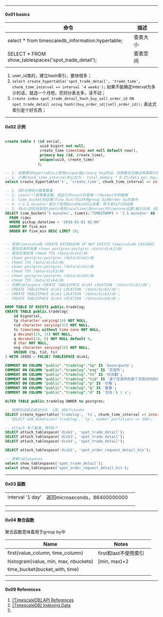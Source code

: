 



---

#### 0x01 basics



| 命令                                                 | 描述     |      |
| ---------------------------------------------------- | -------- | ---- |
| select * from timescaledb_information.hypertable;    | 查表大小 |      |
| SELECT * FROM show_tablespaces('spot_trade_detail'); | 查表空间 |      |
|                                                      |          |      |



1. user_id类的，建立hash索引，要快很多；
2. `select create_hypertable('spot_trade_detail', 'trade_time', chunk_time_interval => interval '4 weeks');`  如果不能确定interval为多少的话，就选一个月吧，否则分表太多，读不动；
3. `create index spot_trade_detail_hash_buy_sell_order_id ON spot_trade_detail using hash((buy_order_id||sell_order_id));` 表达式索引是个好东西；



----

#### 0x02 示例

```sql

create table t (id serial, 
				uuid bigint not null, 
				create_time timestamp not null default now(),
				primary key (id, create_time),
				unique(uuid, create_time)
			   );

-- 1. 如果要在hypertable上使用unique或primary key的话，则需要在创建这两类索引的字段中加上create_time，否则创建hypertable会失败
-- 2. 计算chunk_time_interval的公式为： total_memory * 0.25/data_per_day，0.24是指只占用系统25%的内存，比如内存 16GB，一天收数据量为2G，则 chunk_time_interval = 16*0.25/2=2天
select create_hypertable('t', 'create_time', chunk_time_interval => interval '1 weeks');

-- 1. 按5分钟统计载客数量
-- 2. count(*)是聚集函数，因此它所count的是每一个bucket中的数据
-- 3. time_bucket的结果(five_min)可以作用group by和order by的条件
-- 4. +'2.5 minutes'是为了使用5min的middle结果，而不是left的结果
-- 5. 将utc的时间类型timetz使用localtime(按server的timezone设置)展示出来，因此需要强制类型转换为TIMESTAMP
SELECT time_bucket('5 minutes', timetz::TIMESTAMP) + '2.5 minutes' AS five_min, count(*)
  FROM rides
  WHERE pickup_datetime < '2016-01-01 02:00'
  GROUP BY five_min
  ORDER BY five_min DESC LIMIT 10;


-- 安装timescaledb CREATE EXTENSION IF NOT EXISTS timescaledb CASCADE;
-- 更改目录所有者 chown postgres:postgres /data/disk1/db
-- 更改目录权限 chmod 755 /data/disk1/db
-- chown postgres:postgres /data/disk2/db
-- chmod 755 /data/disk2/db
-- chown postgres:postgres /data/disk3/db
-- chmod 755 /data/disk3/db
-- chown postgres:postgres /data/disk4/db
-- chmod 755 /data/disk4/db
-- 创建tablespace CREATE TABLESPACE disk1 LOCATION '/data/disk1/db';
-- CREATE TABLESPACE disk2 LOCATION '/data/disk2/db';
-- CREATE TABLESPACE disk3 LOCATION '/data/disk3/db';
-- CREATE TABLESPACE disk4 LOCATION '/data/disk4/db';

DROP TABLE IF EXISTS public.tradelog;
CREATE TABLE public.tradelog(
    id bigserial,
    tp character varying(16) NOT NULL,
    tid character varying(32) NOT NULL,
    ts timestamp without time zone NOT NULL,
    p decimal(24, 14) NOT NULL,
    q decimal(18, 6) NOT NULL default 0,
    d char NOT NULL,
    exg character varying(16) NOT NULL,
    UNIQUE (tp, tid, ts)
) WITH (OIDS = FALSE) TABLESPACE disk1;

COMMENT ON COLUMN "public"."tradelog"."tp" IS 'base/quote';
COMMENT ON COLUMN "public"."tradelog"."exg" IS '交易所';
COMMENT ON COLUMN "public"."tradelog"."ts" IS '时间戳';
COMMENT ON COLUMN "public"."tradelog"."tid" IS '某个交易所的某个交易对内的tradelog唯一性id，如果第三方交易提供唯一性id，则使用这个id；否则根据ts+自增的时间戳或交易量hash得到组合的id';
COMMENT ON COLUMN "public"."tradelog"."p" IS '价格';
COMMENT ON COLUMN "public"."tradelog"."q" IS '数量';
COMMENT ON COLUMN "public"."tradelog"."d" IS '方向：b | s';

ALTER TABLE public.tradelog OWNER to postgres;

-- 按照时间和交易对分片  1周，300个chunks
SELECT create_hypertable('tradelog', 'ts', chunk_time_interval => interval '4 weeks');
-- SELECT add_dimension('tradelog', 'tp', number_partitions => 300);

-- attach 多个磁盘，暂时4个
SELECT attach_tablespace('disk2', 'spot_trade_detail');
SELECT attach_tablespace('disk3', 'spot_trade_detail');
SELECT attach_tablespace('disk4', 'spot_trade_detail');

SELECT attach_tablespace('disk2', 'spot_order_request_detail_his');

-- 查看tablespaces
select show_tablespaces('spot_trade_detail');
select show_tablespaces('spot_order_request_detail_his');

```



---

#### 0x03 函数



|                  |                               |      |
| ---------------- | ----------------------------- | ---- |
| interval '1 day' | 返回microseconds，86400000000 |      |
|                  |                               |      |
|                  |                               |      |



----

#### 0x04 聚合函数

聚合函数意味着用于group by中

| Name                                 | Notes                 |      |
| ------------------------------------ | --------------------- | ---- |
| first(value_column, time_column)     | first和last不使用索引 |      |
| histogram(value, min, max, nbuckets) | [min, max)+2          |      |
| time_bucket(bucket_with, time)       |                       |      |
|                                      |                       |      |





---

#### 0x09 References

1. [[TimescaleDB] API References](https://docs.timescale.com/v1.2/api#analytics)
2. [[TimescaleDB] Indexing Data](https://docs.timescale.com/v1.3/using-timescaledb/schema-management#indexing) 
3. 